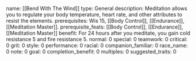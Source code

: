 name: [[Bend With The Wind]]
type: General
description: Meditation allows you to regulate your body temperature, heart rate, and other attributes to resist the elements.
prerequisites: Wis 15, [[Body Control]], [[Endurance]], [[Meditation Master]].
prerequisite_feats: [[Body Control]], [[Endurance]], [[Meditation Master]]
benefit: For 24 hours after you meditate, you gain cold resistance 5 and fire resistance 5.
normal: 0
special: 0
teamwork: 0
critical: 0
grit: 0
style: 0
performance: 0
racial: 0
companion_familiar: 0
race_name: 0
note: 0
goal: 0
completion_benefit: 0
multiples: 0
suggested_traits: 0
